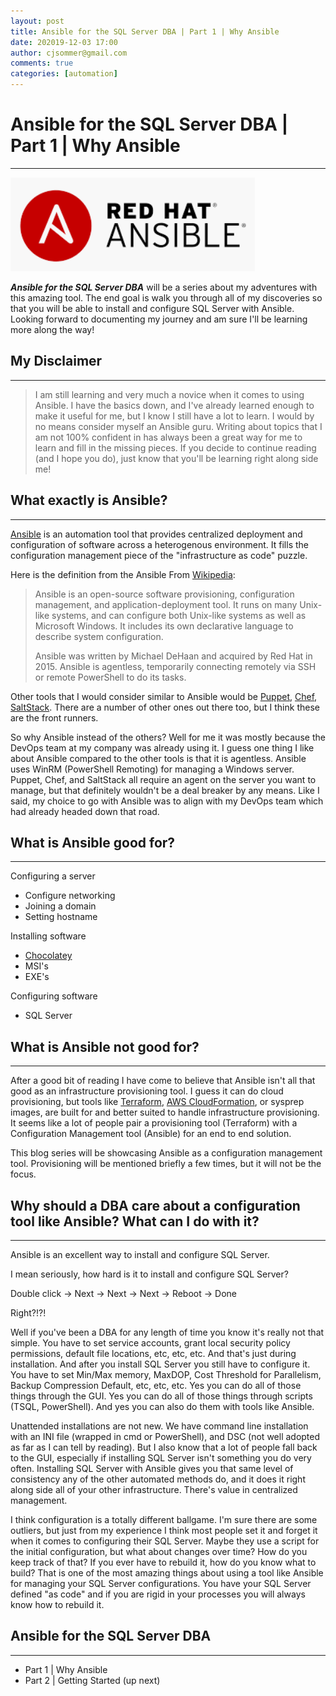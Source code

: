 ```yaml
---
layout: post
title: Ansible for the SQL Server DBA | Part 1 | Why Ansible
date: 202019-12-03 17:00
author: cjsommer@gmail.com
comments: true
categories: [automation]
---
```

<!-- Image and URL references used in this post -->
[url_ansible]: https://www.ansible.com/
[url_ansible_wikipedia]: https://en.wikipedia.org/wiki/Ansible_(software)
[url_saltstack]: https://www.saltstack.com/
[url_puppet]: https://puppet.com/
[url_chef]: https://www.chef.io/
[url_choco]: https://chocolatey.org/
[url_terraform]: https://www.terraform.io/
[url_cloudformation]: https://aws.amazon.com/cloudformation/
[img_ansible_logo]: ../img/2019/12/ansible-logo.png
[url_sql_ansible_1]: /2019-12-04-sql-server-ansible-1/

# Ansible for the SQL Server DBA | Part 1 | Why Ansible
---
[![Ansible][img_ansible_logo]][url_ansible]

***Ansible for the SQL Server DBA*** will be a series about my adventures with this amazing tool. The end goal is walk you through all of my discoveries so that you will be able to install and configure SQL Server with Ansible. Looking forward to documenting my journey and am sure I'll be learning more along the way!

## My Disclaimer
---
> I am still learning and very much a novice when it comes to using Ansible. I have the basics down, and I've already learned enough to make it useful for me, but I know I still have a lot to learn. I would by no means consider myself an Ansible guru. Writing about topics that I am not 100% confident in has always been a great way for me to learn and fill in the missing pieces. If you decide to continue reading (and I hope you do), just know that you'll be learning right along side me!

## What exactly is Ansible?
---
[Ansible][url_ansible] is an automation tool that provides centralized deployment and configuration of software across a heterogenous environment. It fills the configuration management piece of the "infrastructure as code" puzzle. 

Here is the definition from the Ansible From [Wikipedia][url_ansible_wikipedia]: 

> Ansible is an open-source software provisioning, configuration management, and application-deployment tool. It runs on many Unix-like systems, and can configure both Unix-like systems as well as Microsoft Windows. It includes its own declarative language to describe system configuration.
>
> Ansible was written by Michael DeHaan and acquired by Red Hat in 2015. Ansible is agentless, temporarily connecting remotely via SSH or remote PowerShell to do its tasks.

Other tools that I would consider similar to Ansible would be [Puppet][url_puppet], [Chef][url_chef], [SaltStack][url_saltstack]. There are a number of other ones out there too, but I think these are the front runners. 

So why Ansible instead of the others? Well for me it was mostly because the DevOps team at my company was already using it. I guess one thing I like about Ansible compared to the other tools is that it is agentless. Ansible uses WinRM (PowerShell Remoting) for managing a Windows server. Puppet, Chef, and SaltStack all require an agent on the server you want to manage, but that definitely wouldn't be a deal breaker by any means. Like I said, my choice to go with Ansible was to align with my DevOps team which had already headed down that road.

## What is Ansible good for?
---
Configuring a server 
- Configure networking
- Joining a domain
- Setting hostname 

Installing software
- [Chocolatey][url_choco]
- MSI's
- EXE's

Configuring software
- SQL Server

## What is Ansible not good for?
---
After a good bit of reading I have come to believe that Ansible isn't all that good as an infrastructure provisioning tool. I guess it can do cloud provisioning, but tools like [Terraform][url_terraform], [AWS CloudFormation][url_cloudformation], or sysprep images, are built for and better suited to handle infrastructure provisioning. It seems like a lot of people pair a provisioning tool (Terraform) with a Configuration Management tool (Ansible) for an end to end solution. 

This blog series will be showcasing Ansible as a configuration management tool. Provisioning will be mentioned briefly a few times, but it will not be the focus. 

## Why should a DBA care about a configuration tool like Ansible? What can I do with it?
---
Ansible is an excellent way to install and configure SQL Server. 

I mean seriously, how hard is it to install and configure SQL Server? 

Double click -> Next -> Next -> Next -> Reboot -> Done

Right?!?!

Well if you've been a DBA for any length of time you know it's really not that simple. You have to set service accounts, grant local security policy permissions, default file locations, etc, etc, etc. And that's just during installation. And after you install SQL Server you still have to configure it. You have to set Min/Max memory, MaxDOP, Cost Threshold for Parallelism, Backup Compression Default, etc, etc, etc. Yes you can do all of those things through the GUI. Yes you can do all of those things through scripts (TSQL, PowerShell). And yes you can also do them with tools like Ansible.

Unattended installations are not new. We have command line installation with an INI file (wrapped in cmd or PowerShell), and DSC (not well adopted as far as I can tell by reading). But I also know that a lot of people fall back to the GUI, especially if installing SQL Server isn't something you do very often. Installing SQL Server with Ansible gives you that same level of consistency any of the other automated methods do, and it does it right along side all of your other infrastructure. There's value in centralized management.

I think configuration is a totally different ballgame. I'm sure there are some outliers, but just from my experience I think most people set it and forget it when it comes to configuring their SQL Server. Maybe they use a script for the initial configuration, but what about changes over time? How do you keep track of that? If you ever have to rebuild it, how do you know what to build? That is one of the most amazing things about using a tool like Ansible for managing your SQL Server configurations. You have your SQL Server defined "as code" and if you are rigid in your processes you will always know how to rebuild it.

## Ansible for the SQL Server DBA
---
- Part 1 | Why Ansible
- Part 2 | Getting Started (up next)
